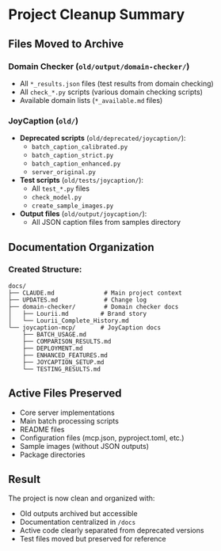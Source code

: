 # Project Cleanup Summary

## Files Moved to Archive

### Domain Checker (`old/output/domain-checker/`)
- All `*_results.json` files (test results from domain checking)
- All `check_*.py` scripts (various domain checking scripts)
- Available domain lists (`*_available.md` files)

### JoyCaption (`old/`)
- **Deprecated scripts** (`old/deprecated/joycaption/`):
  - `batch_caption_calibrated.py`
  - `batch_caption_strict.py`
  - `batch_caption_enhanced.py`
  - `server_original.py`
- **Test scripts** (`old/tests/joycaption/`):
  - All `test_*.py` files
  - `check_model.py`
  - `create_sample_images.py`
- **Output files** (`old/output/joycaption/`):
  - All JSON caption files from samples directory

## Documentation Organization

### Created Structure:
```
docs/
├── CLAUDE.md              # Main project context
├── UPDATES.md             # Change log
├── domain-checker/        # Domain checker docs
│   ├── Lourii.md         # Brand story
│   └── Lourii_Complete_History.md
└── joycaption-mcp/       # JoyCaption docs
    ├── BATCH_USAGE.md
    ├── COMPARISON_RESULTS.md
    ├── DEPLOYMENT.md
    ├── ENHANCED_FEATURES.md
    ├── JOYCAPTION_SETUP.md
    └── TESTING_RESULTS.md
```

## Active Files Preserved
- Core server implementations
- Main batch processing scripts
- README files
- Configuration files (mcp.json, pyproject.toml, etc.)
- Sample images (without JSON outputs)
- Package directories

## Result
The project is now clean and organized with:
- Old outputs archived but accessible
- Documentation centralized in `/docs`
- Active code clearly separated from deprecated versions
- Test files moved but preserved for reference